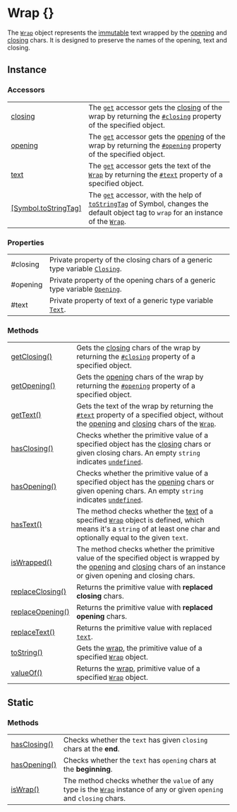 # Wrap {}

The [`Wrap`](wrap.md) object represents the [immutable](https://developer.mozilla.org/en-US/docs/Glossary/Immutable) text wrapped by the [opening](../library/basic-concepts.md#opening) and [closing](../library/basic-concepts.md#closing) chars. It is designed to preserve the names of the opening, text and closing.

## Instance

### Accessors

|                                                                    |                                                                                                                                                                                                                                                                                                                                             |
| ------------------------------------------------------------------ | ------------------------------------------------------------------------------------------------------------------------------------------------------------------------------------------------------------------------------------------------------------------------------------------------------------------------------------------- |
| [closing](instance-accessors/closing.md)                           | The [`get`](https://developer.mozilla.org/en-US/docs/Web/JavaScript/Reference/Functions/get) accessor gets the [closing](../library/basic-concepts.md#closing) of the wrap by returning the [`#closing`](instance-properties/#closing-closing) property of the specified object.                                                            |
| [opening](instance-accessors/opening.md)                           | The [`get`](https://developer.mozilla.org/en-US/docs/Web/JavaScript/Reference/Functions/get) accessor gets the [opening](../library/basic-concepts.md#opening) of the wrap by returning the [`#opening`](instance-properties/#opening-opening) property of the specified object.                                                            |
| [text](instance-accessors/text.md)                                 | The [`get`](https://developer.mozilla.org/en-US/docs/Web/JavaScript/Reference/Functions/get) accessor gets the text of the [`Wrap`](wrap.md) by returning the [`#text`](instance-properties/#text-text) property of a specified object.                                                                                                     |
| [\[Symbol.toStringTag\]](instance-accessors/symbol.tostringtag.md) | The [`get`](https://developer.mozilla.org/en-US/docs/Web/JavaScript/Reference/Functions/get) accessor, with the help of [`toStringTag`](https://developer.mozilla.org/en-US/docs/Web/JavaScript/Reference/Global\_Objects/Symbol/toStringTag) of Symbol, changes the default object tag to `wrap` for an instance of the [`Wrap`](wrap.md). |

### Properties

|          |                                                                                                                                 |
| -------- | ------------------------------------------------------------------------------------------------------------------------------- |
| #closing | Private property of the closing chars of a generic type variable [`Closing`](generic-type-variables.md#wrap-closing).           |
| #opening | Private property of the opening chars of a generic type variable [`Opening`](generic-type-variables.md#wrap-opening).           |
| #text    | Private property of text of a generic type variable [`Text`](generic-type-variables.md#wrap-less-than...-text-...greater-than). |



### Methods

|                                                        |                                                                                                                                                                                                                                                                                              |
| ------------------------------------------------------ | -------------------------------------------------------------------------------------------------------------------------------------------------------------------------------------------------------------------------------------------------------------------------------------------- |
| [getClosing()](instance-methods/getclosing.md)         | Gets the [closing](../library/basic-concepts.md#closing) chars of the wrap by returning the [`#closing`](instance-properties/#closing-closing) property of a specified object.                                                                                                               |
| [getOpening()](instance-methods/getopening.md)         | Gets the [opening](../library/basic-concepts.md#opening) chars of the wrap by returning the [`#opening`](instance-properties/#opening-opening) property of a specified object.                                                                                                               |
| [getText()](instance-methods/gettext.md)               | Gets the text of the wrap by returning the [`#text`](instance-properties/#text-text) property of a specified object, without the [opening](instance-accessors/#wrap.prototype.opening) and [closing](instance-accessors/#wrap.prototype.closing) chars of the [`Wrap`](wrap.md).             |
| [hasClosing()](instance-methods/hasclosing.md)         | Checks whether the primitive value of a specified object has the [closing](instance-accessors/#wrap.prototype.closing) chars or given closing chars. An empty `string` indicates [`undefined`](https://developer.mozilla.org/en-US/docs/Web/JavaScript/Reference/Global\_Objects/undefined). |
| [hasOpening()](instance-methods/hasopening.md)         | Checks whether the primitive value of a specified object has the [opening](instance-accessors/#wrap.prototype.opening) chars or given opening chars. An empty `string` indicates [`undefined`](https://developer.mozilla.org/en-US/docs/Web/JavaScript/Reference/Global\_Objects/undefined). |
| [hasText()](instance-methods/hastext.md)               | The method checks whether the [text](instance-accessors/#wrap.prototype.text) of a specified [`Wrap`](wrap.md) object is defined, which means it's a `string` of at least one char and optionally equal to the given `text`.                                                                 |
| [isWrapped()](instance-methods/iswrapped.md)           | The method checks whether the primitive value of the specified object is wrapped by the [opening](instance-accessors/#wrap.prototype.opening) and [closing](instance-accessors/#wrap.prototype.closing) chars of an instance or given opening and closing chars.                             |
| [replaceClosing()](instance-methods/replaceclosing.md) | Returns the primitive value with **replaced** **closing** chars.                                                                                                                                                                                                                             |
| [replaceOpening()](instance-methods/replaceopening.md) | Returns the primitive value with **replaced** **opening** chars.                                                                                                                                                                                                                             |
| [replaceText()](instance-methods/replacetext.md)       | Returns the primitive value with replaced [`text`](instance-accessors/text.md).                                                                                                                                                                                                              |
| [toString()](instance-methods/tostring.md)             | Gets the [wrap](../library/basic-concepts.md#wrap), the primitive value of a specified [`Wrap`](wrap.md) object.                                                                                                                                                                             |
| [valueOf()](instance-methods/valueof.md)               | Returns the [wrap](../library/basic-concepts.md#wrap), primitive value of a specified [`Wrap`](wrap.md) object.                                                                                                                                                                              |

## Static

### Methods

|                                              |                                                                                                                                    |
| -------------------------------------------- | ---------------------------------------------------------------------------------------------------------------------------------- |
| [hasClosing()](static-methods/hasclosing.md) | Checks whether the `text` has given `closing` chars at the **end**.                                                                |
| [hasOpening()](static-methods/hasopening.md) | Checks whether the `text` has `opening` chars at the **beginning**.                                                                |
| [isWrap()](static-methods/iswrap.md)         | The method checks whether the `value` of any type is the [`Wrap`](wrap.md) instance of any or given `opening` and `closing` chars. |
